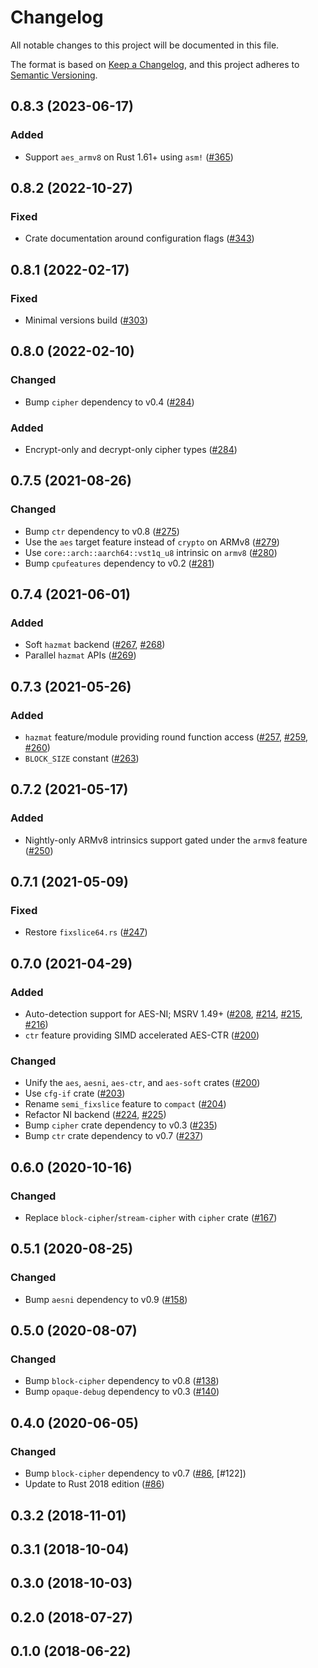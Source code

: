 # Changelog

All notable changes to this project will be documented in this file.

The format is based on [Keep a Changelog](https://keepachangelog.com/en/1.0.0/),
and this project adheres to [Semantic Versioning](https://semver.org/spec/v2.0.0.html).

## 0.8.3 (2023-06-17)
### Added
- Support `aes_armv8` on Rust 1.61+ using `asm!` ([#365])

[#365]: https://github.com/RustCrypto/block-ciphers/pull/365

## 0.8.2 (2022-10-27)
### Fixed
- Crate documentation around configuration flags ([#343])

[#343]: https://github.com/RustCrypto/block-ciphers/pull/343

## 0.8.1 (2022-02-17)
### Fixed
- Minimal versions build ([#303])

[#303]: https://github.com/RustCrypto/block-ciphers/pull/303

## 0.8.0 (2022-02-10)
### Changed
- Bump `cipher` dependency to v0.4 ([#284])

### Added
- Encrypt-only and decrypt-only cipher types ([#284])

[#284]: https://github.com/RustCrypto/block-ciphers/pull/284

## 0.7.5 (2021-08-26)
### Changed
- Bump `ctr` dependency to v0.8 ([#275])
- Use the `aes` target feature instead of `crypto` on ARMv8 ([#279])
- Use `core::arch::aarch64::vst1q_u8` intrinsic on `armv8` ([#280])
- Bump `cpufeatures` dependency to v0.2 ([#281])

[#275]: https://github.com/RustCrypto/block-ciphers/pull/275
[#279]: https://github.com/RustCrypto/block-ciphers/pull/279
[#280]: https://github.com/RustCrypto/block-ciphers/pull/280
[#281]: https://github.com/RustCrypto/block-ciphers/pull/281

## 0.7.4 (2021-06-01)
### Added
- Soft `hazmat` backend ([#267], [#268])
- Parallel `hazmat` APIs ([#269])

[#267]: https://github.com/RustCrypto/block-ciphers/pull/267
[#268]: https://github.com/RustCrypto/block-ciphers/pull/268
[#269]: https://github.com/RustCrypto/block-ciphers/pull/269

## 0.7.3 (2021-05-26)
### Added
- `hazmat` feature/module providing round function access ([#257], [#259], [#260])
- `BLOCK_SIZE` constant ([#263])

[#257]: https://github.com/RustCrypto/block-ciphers/pull/257
[#259]: https://github.com/RustCrypto/block-ciphers/pull/259
[#260]: https://github.com/RustCrypto/block-ciphers/pull/260
[#263]: https://github.com/RustCrypto/block-ciphers/pull/263

## 0.7.2 (2021-05-17)
### Added
- Nightly-only ARMv8 intrinsics support gated under the `armv8` feature ([#250])

[#250]: https://github.com/RustCrypto/block-ciphers/pull/250

## 0.7.1 (2021-05-09)
### Fixed
- Restore `fixslice64.rs` ([#247])

[#247]: https://github.com/RustCrypto/block-ciphers/pull/247

## 0.7.0 (2021-04-29)
### Added
- Auto-detection support for AES-NI; MSRV 1.49+ ([#208], [#214], [#215], [#216])
- `ctr` feature providing SIMD accelerated AES-CTR ([#200])

### Changed
- Unify the `aes`, `aesni`, `aes-ctr`, and `aes-soft` crates ([#200])
- Use `cfg-if` crate ([#203])
- Rename `semi_fixslice` feature to `compact` ([#204])
- Refactor NI backend ([#224], [#225])
- Bump `cipher` crate dependency to v0.3 ([#235])
- Bump `ctr` crate dependency to v0.7 ([#237])

[#200]: https://github.com/RustCrypto/block-ciphers/pull/200
[#203]: https://github.com/RustCrypto/block-ciphers/pull/203
[#204]: https://github.com/RustCrypto/block-ciphers/pull/204
[#208]: https://github.com/RustCrypto/block-ciphers/pull/208
[#214]: https://github.com/RustCrypto/block-ciphers/pull/214
[#215]: https://github.com/RustCrypto/block-ciphers/pull/215
[#216]: https://github.com/RustCrypto/block-ciphers/pull/216
[#224]: https://github.com/RustCrypto/block-ciphers/pull/224
[#225]: https://github.com/RustCrypto/block-ciphers/pull/225
[#235]: https://github.com/RustCrypto/block-ciphers/pull/235
[#237]: https://github.com/RustCrypto/block-ciphers/pull/237

## 0.6.0 (2020-10-16)
### Changed
- Replace `block-cipher`/`stream-cipher` with `cipher` crate ([#167])

[#167]: https://github.com/RustCrypto/block-ciphers/pull/167

## 0.5.1 (2020-08-25)
### Changed
- Bump `aesni` dependency to v0.9 ([#158])

[#158]: https://github.com/RustCrypto/block-ciphers/pull/158

## 0.5.0 (2020-08-07)
### Changed
- Bump `block-cipher` dependency to v0.8 ([#138])
- Bump `opaque-debug` dependency to v0.3 ([#140])

[#138]: https://github.com/RustCrypto/block-ciphers/pull/138
[#140]: https://github.com/RustCrypto/block-ciphers/pull/140

## 0.4.0 (2020-06-05)
### Changed
- Bump `block-cipher` dependency to v0.7 ([#86], [#122])
- Update to Rust 2018 edition ([#86])

[#121]: https://github.com/RustCrypto/block-ciphers/pull/122 
[#86]: https://github.com/RustCrypto/block-ciphers/pull/86

## 0.3.2 (2018-11-01)

## 0.3.1 (2018-10-04)

## 0.3.0 (2018-10-03)

## 0.2.0 (2018-07-27)

## 0.1.0 (2018-06-22)
